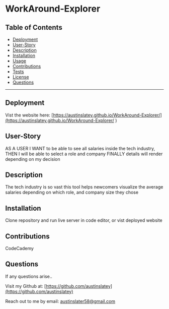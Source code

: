 # WorkAround-Explorer


  ## Table of Contents

  * [Deployment](#deployment)
  * [User-Story](#user-story)
  * [Description](#description)
  * [Installation](#installation)
  * [Usage](#usage)
  * [Contributions](#contributions)
  * [Tests](#tests)
  * [License](#license)
  * [Questions](#questions)

 
  


  ---
  ## Deployment
  Vist the website here: [https://austinslatey.github.io/WorkAround-Explorer/](https://austinslatey.github.io/WorkAround-Explorer/ ) 

  ## User-Story
  AS A USER I WANT to be able to see all salaries inside the tech industry, THEN I will be able to select a role and company FINALLY details will render depending on my decision

  ## Description
  The tech industry is so vast this tool helps newcomers visualize the average salaries depending on which role, and company size they chose

  ## Installation
  Clone repository and run live server in code editor, or vist deployed website

  ## Contributions
  CodeCademy

  ## Questions

  If any questions arise..

  Visit my Github at: [https://github.com/austinslatey](https://github.com/austinslatey)

  Reach out to me by email: austinslater58@gmail.com
  
